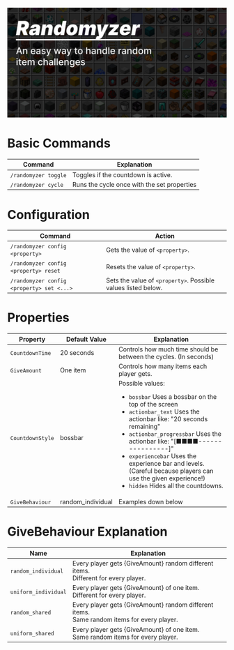 ![](https://raw.githubusercontent.com/barnabasd/Randomyzer/master/images/banner_big.jpg)
# Basic Commands
|Command|Explanation|
|-------|-----------|
|`/randomyzer toggle`|Toggles if the countdown is active.|
|`/randomyzer cycle`|Runs the cycle once with the set properties|
# Configuration
|Command|Action|
|-------|------|
|`/randomyzer config <property>`|Gets the value of `<property>`.|
|`/randomyzer config <property> reset`|Resets the value of `<property>`.|
|`/randomyzer config <property> set <...>`|Sets the value of `<property>`. Possible values listed below.|
# Properties
|Property|Default Value|Explanation|
|--------|-------------|-----------|
|`CountdownTime`|20 seconds|Controls how much time should be between the cycles. (In seconds)|
|`GiveAmount`|One item|Controls how many items each player gets.|
|`CountdownStyle`|bossbar|Possible values: <ul><li><code>bossbar</code> Uses a bossbar on the top of the screen</li><li><code>actionbar_text</code> Uses the actionbar like: "20 seconds remaining"</li><li><code>actionbar_progressbar</code> Uses the actionbar like: "[■■■■----------------]"</li><li><code>experiencebar</code> Uses the experience bar and levels. (Careful because players can use the given experience!)</li><li><code>hidden</code> Hides all the countdowns.</li></ul>||``|.|
|`GiveBehaviour`|random_individual|Examples down below|
# GiveBehaviour Explanation
|Name|Explanation|
|----|-----------|
|`random_individual`|Every player gets {GiveAmount} random different items.<br>Different for every player.|
|`uniform_individual`|Every player gets {GiveAmount} of one item.<br>Different for every player.|
|`random_shared`|Every player gets {GiveAmount} random different items.<br>Same random items for every player.|
|`uniform_shared`|Every player gets {GiveAmount} of one item.<br>Same random items for every player.|
